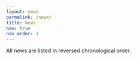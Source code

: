 ```yaml
---
layout: news
permalink: /news/
title: News
nav: true
nav_order: 1
---
```


All news are listed in reversed chronological order.



